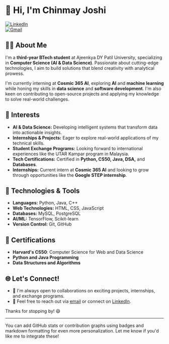 # 👋 Hi, I'm Chinmay Joshi

[![LinkedIn](https://img.shields.io/badge/LinkedIn-Chinmay%20Joshi-blue)](https://www.linkedin.com/in/chinmay-joshi-62b873212?utm_source=share&utm_campaign=share_via&utm_content=profile&utm_medium=android_app)  
[![Gmail](https://img.shields.io/badge/Email-joshichinmay2004@gmail.com-red)](mailto:joshichinmay2004@gmail.com)

## 👨‍💻 About Me

I'm a **third-year BTech student** at Ajeenkya DY Patil University, specializing in **Computer Science (AI & Data Science)**. Passionate about cutting-edge technologies, I aim to build solutions that blend creativity with analytical prowess.

I'm currently interning at **Cosmic 365 AI**, exploring **AI** and **machine learning** while honing my skills in **data science** and **software development**. I'm also keen on contributing to open-source projects and applying my knowledge to solve real-world challenges.

## 🎯 Interests

- **AI & Data Science:** Developing intelligent systems that transform data into actionable insights.
- **Internships & Projects:** Eager to explore real-world applications of my technical skills.
- **Student Exchange Programs:** Looking forward to international experiences like the UTAR Kampar program in Malaysia.
- **Tech Certifications:** Certified in **Python, CS50, Java, DSA,** and **Databases**.
- **Internships:** Current intern at **Cosmic 365 AI** and looking to grow through opportunities like the **Google STEP internship**.

## 🔧 Technologies & Tools

- **Languages:** Python, Java, C++
- **Web Technologies:** HTML, CSS, JavaScript
- **Databases:** MySQL, PostgreSQL
- **AI/ML:** TensorFlow, Scikit-learn
- **Version Control:** Git, GitHub

## 🌟 Certifications

- **Harvard's CS50**: Computer Science for Web and Data Science
- **Python and Java Programming**
- **Data Structures and Algorithms**

## 🌐 Let's Connect!

- 💼 I'm always open to collaborations on exciting projects, internships, and exchange programs.
- 📧 Feel free to reach out via [email](mailto:joshichinmay2004@gmail.com) or connect on [LinkedIn](https://www.linkedin.com/in/chinmay-joshi-62b873212?utm_source=share&utm_campaign=share_via&utm_content=profile&utm_medium=android_app).

Thanks for stopping by! 😄

---

You can add GitHub stats or contribution graphs using badges and markdown formatting for even more personalization. Let me know if you'd like me to integrate these!
